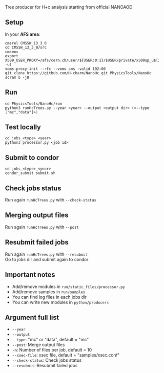 Tree producer for H+c analysis starting from official NANOAOD  

Setup  
-----  
In your **AFS area**:  
```  
cmsrel CMSSW_13_3_0  
cd CMSSW_13_3_0/src  
cmsenv  
export X509_USER_PROXY=/afs/cern.ch/user/${USER:0:1}/$USER/private/x509up_u$(id -u)  
voms-proxy-init --rfc --voms cms -valid 192:00  
git clone https://github.com/H-charm/NanoHc.git PhysicsTools/NanoHc   
scram b -j8  
```  

Run    
---  
```  
cd PhysicsTools/NanoHc/run  
python3 runHcTrees.py --year <year> --output <output dir> (<--type ["mc","data"]>)  
```  

Test locally  
------------  
```  
cd jobs_<type>_<year>  
python3 processor.py <job id>  
```  

Submit to condor  
----------------  
```  
cd jobs_<type>_<year>  
condor_submit submit.sh    
```  

Check jobs status  
----------------  
Run again ```runHcTrees.py``` with ```--check-status```  

Merging output files  
--------------------
Run again ```runHcTrees.py``` with ```--post```  

Resubmit failed jobs    
--------------------  
Run again ```runHcTrees.py``` with ```--resubmit```  
Go to jobs dir and submit again to condor  

Important notes 
--------------  
- Add/remove modules in ```run/static_files/processor.py```  
- Add/remove samples in ```run/samples```   
- You can find log files in each jobs dir   
- You can write new modules in ```python/producers```  

Argument full list  
------------------  
- ```--year```    
- ```--output```    
- ```--type```: "mc" or "data", default = "mc"  
- ```--post```: Merge output files  
- ```-n```: Number of files per job, default = 10 
- ```--xsec-file```: xsec file, default = "samples/xsec.conf"  
- ```--check-status```: Check jobs status  
- ```--resubmit```: Resubmit failed jobs  